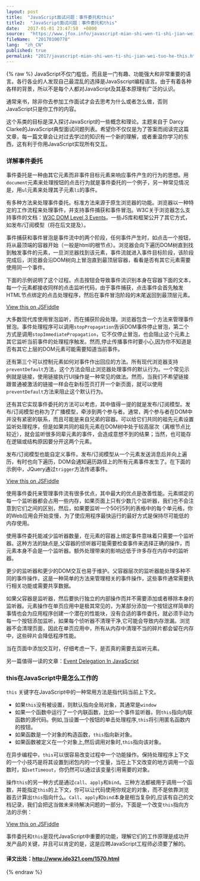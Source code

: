 ```yaml
---
layout: post
title:  "JavaScript面试问题：事件委托和this"
title2:  "JavaScript面试问题：事件委托和this"
date:   2017-01-01 23:47:58  +0800
source:  "https://www.jfox.info/javascript-mian-shi-wen-ti-shi-jian-wei-tuo-he-this.html"
fileName:  "20170100778"
lang:  "zh_CN"
published: true
permalink: "2017/javascript-mian-shi-wen-ti-shi-jian-wei-tuo-he-this.html"
---
```

{% raw %}
JavaScript不仅门槛低，而且是一门有趣、功能强大和非常重要的语言。各行各业的人发现自己最混乱的选择是JavaSscript编程语言。由于有着各种各样的背景，所以不是每个人都对JavaScript及其基本原理有广泛的认识。

通常来书，除非你去参加工作面试才会去思考为什么或者怎么做，否则JavaScript只是你工作的内容。

这个系类的目标是深入探讨JavaScript的一些概念和理论。主题来自于 Darcy Clarke的JavaScript典型面试问题列表。希望你不仅仅是为了答案而阅读完这篇文章，每一篇文章会让对过去学过的知识有一个新的理解，或者重温你学习的东西，这有利于你用JavaScript实现所有交互。

### 详解事件委托

事件委托是一种由其它元素而非事件目标元素来响应事件产生的行为的思想。用`document`元素来处理按钮的点击行为就是事件委托的一个例子，另一种常见情况是，用`ul`元素来处理其子元素`li`的事件。

有多种方法来处理事件委托。标准方法来源于原生浏览器的功能。浏览器以一种特定的工作流程来处理事件，并支持事件捕获和事件冒泡。W3C关于浏览器怎么支持事件的文档：[W3C DOM Level 3 Events](/url.php?_src=&amp;isencode=1&amp;content=dGltZT0xNDM1NTY4NjYzNTI5JnVybD1odHRwJTNBJTJGJTJGd3d3LnczLm9yZyUyRlRSJTJGRE9NLUxldmVsLTMtRXZlbnRzJTJGJTIzZG9tLWV2ZW50LWFyY2hpdGVjdHVyZQ==)。一些JS库和框架公开了其它方式，如发布/订阅模型（将在后文提及）。

事件捕获和事件冒泡是事件流中的两个阶段，任何事件产生时，如点击一个按钮，将从最顶端的容器开始（一般是html的根节点）。浏览器会向下遍历DOM树直到找到触发事件的元素，一旦浏览器找到该元素，事件流就进入事件目标阶段，该阶段完成后，浏览器会沿DOM树向上冒泡直到最顶层容器，看看是否有其它元素需要使用同一个事件。

下面的示例说明了这个过程。点击按钮会导致事件流识别本身在容器下面的文本，每一个元素都接收同样的点击监听代码，由于事件捕获，点击事件会首先触发HTML节点绑定的点击处理程序，然后在事件冒泡阶段的末尾返回到最顶层元素。

[View this on JSFiddle](/url.php?_src=&amp;isencode=1&amp;content=dGltZT0xNDM1NTY4NjYzNTMwJnVybD1odHRwJTNBJTJGJTJGanNmaWRkbGUubmV0JTJGZHBvc2luJTJGZXh1dWZnN2ElMkY=)

大多数现代库使用冒泡监听，而在捕获阶段处理。浏览器包含一个方法来管理事件冒泡。事件处理程序可以调用`stopPropagation`告诉DOM事件停止冒泡，第二个方式是调用`stopImmediatePropagation`，它不仅停止冒泡，也会阻止这个元素上其它监听当前事件的处理程序触发。然而,停止传播事件时要小心,因为你不知道是否有其它上层的DOM元素可能需要知道当前事件。

还有第三个可以控制元素如何对事件作出回应的方法。所有现代浏览器支持`preventDefault`方法，这个方法会阻止浏览器处理事件的默认行为。一个常见示例就是链接，使用链接执行UI操作是一种常见的做法。然而，当我们不希望链接跟普通被激活的链接一样会在新标签页打开一个新页面，就可以使用`preventDefault`方法来阻止这个默认行为。

还有其它实现事件委托的方法可以考虑，其中值得一提的就是发布/订阅模型。发布/订阅模型也称为了广播模型，牵涉到两个参与者。通常，两个参与者在DOM中并没有紧密的联系，而且可能是来自兄弟的容器。可以给它们共同的祖先元素设置监听处理程序，但是如果共同的祖先元素在DOM树中处于较高层次（离根节点比较近），就会监听很多同辈元素的事件，会造成意想不到的结果；当然，也可能存在逻辑或结构原因要分开这两个元素。

发布/订阅模型也能自定义事件。发布/订阅模型从一个元素发送消息后并向上遍历，有时也向下遍历，DOM会通知遍历路径上的所有元素事件发生了。在下面的示例中，JQuery通过`trigger`方法传递事件。

[View this on JSFiddle](/url.php?_src=&amp;isencode=1&amp;content=dGltZT0xNDM1NTY4NjYzNTMwJnVybD1odHRwJTNBJTJGJTJGanNmaWRkbGUubmV0JTJGZHBvc2luJTJGNzk4M3Nqazc=)

使用事件委托来管理事件流有很多优点，其中最大的优点是改善性能。元素绑定的每一个监听器都会占用一些内存，如果页面上只有少数几个监听器，我们也不会注意到它们之间的区别，然后，如果要监听一个50行5列的表格中的每个单元格，你的Web应用会开始变慢，为了使应用程序最快运行的最好方式是保持尽可能低的内存使用。

使用事件委托能减少监听器数量，在元素的容器上绑定事件意味着只需要一个监听器。这种方法的缺点是,父容器的侦听器可能需要检查事件来选择正确的操作，而元素本身不会是一个监听器。额外处理带来的影响远低于许多存在内存中的监听器。

更少的监听器和更少的DOM交互也易于维护。父容器层次的监听器能处理多种不同的事件操作，这是一种简单的方法来管理相关的事件操作，这些事件通常需要执行相关功能或需要共享数据。

如果父容器是监听器，然后要执行独立的内部操作而并不需要添加或者移除本身的监听器。元素操作在单页应用中是极其常见的，为某部分添加一个按钮这样简单的事情也会为应用程序创建一个潜在的性能块，没有合适的事件委托，就必须手动为每一个按钮添加监听，如果每个侦听器不清理干净,它可能会导致内存泄漏。浏览器不会清理页面，因此在单页应用中，所有从内存中清理不当的碎片都会留在内存中，这些碎片会降低程序性能。

当在页面中添加交互时，仔细考虑一下，是否真的需要去监听元素。

另一篇值得一读的文章：[Event Delegation In JavaScript](/url.php?_src=&amp;isencode=1&amp;content=dGltZT0xNDM1NTY4NjYzNTMwJnVybD1odHRwJTNBJTJGJTJGd3d3Lm5jem9ubGluZS5uZXQlMkZibG9nJTJGMjAwOSUyRjA2JTJGMzAlMkZldmVudC1kZWxlZ2F0aW9uLWluLWphdmFzY3JpcHQlMkY=)

### this在JavaScript中是怎么工作的

`this` 关键字在JavaScript中的一种常用方法是指代码当前上下文。

- 如果`this`没有被设置，则默认指向全局对象，其通常是`window`
- 如果一个函数中运行了一个内联函数，比如一个事件监听器，则`this`指向内联函数的源代码。例如,当设置一个按钮的单击处理程序,`this`将引用匿名函数内的按钮。
- 如果函数是一个对象的构造函数，`this`指向新对象。
- 如果函数被定义在一个对象上,然后调用对象时,`this`指向该对象。

在异步编程中，`this`可以很容易改变过程中一个功能操作。保持处理程序上下文的一个小技巧是将其设置到闭包内的一个变量，当在上下文改变的地方调用一个函数时，如`setTimeout`，你仍然可以通过该变量引用需要的对象。

操作`this`的另一种方式是通过`call`、`apply`和`bind`。三种方法都被用于调用一个函数，并能指定`this`的上下文，你可以让代码使用你规定的对象，而不是依靠浏览器去计算出`this`指向什么。`Call`、`apply`和`bind`本身是相当复杂的,应该有自己的文档记录，我们会把这当做未来待解决问题的一部分。下面是一个改变`this`指向方法的示例：

[View this on JSFiddle](/url.php?_src=&amp;isencode=1&amp;content=dGltZT0xNDM1NTY4NjYzNTMwJnVybD1odHRwJTNBJTJGJTJGanNmaWRkbGUubmV0JTJGZHBvc2luJTJGb2tqcjgxZXY=)

事件委托和`this`是现代JavaScript中重要的功能，理解它们的工作原理是成功开发产品的关键，并且可以肯定的是，这是应聘JavaScript工程师必须要了解的。

#### 译文出处：http://www.ido321.com/1570.html
{% endraw %}